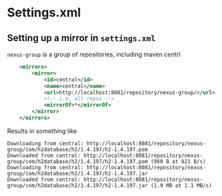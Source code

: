 # Settings.xml

## Setting up a mirror in `settings.xml`
`nexus-group` is a group of repositories, including maven centrl
```xml 
    <mirrors>
        <mirror>
            <id>central</id>
            <name>central</name>
            <url>http://localhost:8081/repository/nexus-group/</url>
            <!-- i.e. all repos -->
            <mirrorOf>*</mirrorOf>
        </mirror>
    </mirrors>


```

Results in something like
``` 
Downloading from central: http://localhost:8081/repository/nexus-group/com/h2database/h2/1.4.197/h2-1.4.197.pom
Downloaded from central: http://localhost:8081/repository/nexus-group/com/h2database/h2/1.4.197/h2-1.4.197.pom (960 B at 821 B/s)
Downloading from central: http://localhost:8081/repository/nexus-group/com/h2database/h2/1.4.197/h2-1.4.197.jar
Downloaded from central: http://localhost:8081/repository/nexus-group/com/h2database/h2/1.4.197/h2-1.4.197.jar (1.9 MB at 1.1 MB/s)

```